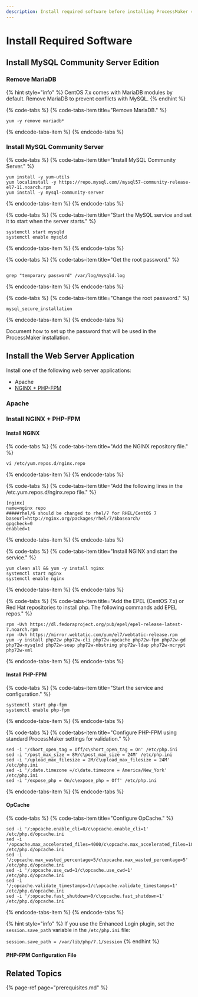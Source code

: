 ```yaml
---
description: Install required software before installing ProcessMaker 4 Community edition.
---
```


# Install Required Software

## Install MySQL Community Server Edition

### Remove MariaDB

{% hint style="info" %}
CentOS 7.x comes with MariaDB modules by default. Remove MariaDB to prevent conflicts with MySQL.
{% endhint %}

{% code-tabs %}
{% code-tabs-item title="Remove MariaDB." %}
```text
yum -y remove mariadb*
```
{% endcode-tabs-item %}
{% endcode-tabs %}

### Install MySQL Community Server

{% code-tabs %}
{% code-tabs-item title="Install MySQL Community Server." %}
```text
yum install -y yum-utils
yum localinstall -y https://repo.mysql.com//mysql57-community-release-el7-11.noarch.rpm 
yum install -y mysql-community-server
```
{% endcode-tabs-item %}
{% endcode-tabs %}

{% code-tabs %}
{% code-tabs-item title="Start the MySQL service and set it to start when the server starts." %}
```text
systemctl start mysqld
systemctl enable mysqld
```
{% endcode-tabs-item %}
{% endcode-tabs %}

{% code-tabs %}
{% code-tabs-item title="Get the root password." %}
```text

grep "temporary password" /var/log/mysqld.log
```
{% endcode-tabs-item %}
{% endcode-tabs %}

{% code-tabs %}
{% code-tabs-item title="Change the root password." %}
```text
mysql_secure_installation
```
{% endcode-tabs-item %}
{% endcode-tabs %}

Document how to set up the password that will be used in the ProcessMaker installation.

## Install the Web Server Application

Install one of the following web server applications:

* Apache
* [NGINX + PHP-FPM](install-required-software.md#install-nginx-php-fpm)

### Apache



### Install NGINX + PHP-FPM

#### Install NGINX

{% code-tabs %}
{% code-tabs-item title="Add the NGINX repository file." %}
```text
vi /etc/yum.repos.d/nginx.repo
```
{% endcode-tabs-item %}
{% endcode-tabs %}

{% code-tabs %}
{% code-tabs-item title="Add the following lines in the /etc.yum.repos.d/nginx.repo file." %}
```text
[nginx]
name=nginx repo
#####rhel/6 should be changed to rhel/7 for RHEL/CentOS 7
baseurl=http://nginx.org/packages/rhel/7/$basearch/
gpgcheck=0
enabled=1
```
{% endcode-tabs-item %}
{% endcode-tabs %}

{% code-tabs %}
{% code-tabs-item title="Install NGINX and start the service." %}
```text
yum clean all && yum -y install nginx
systemctl start nginx
systemctl enable nginx
```
{% endcode-tabs-item %}
{% endcode-tabs %}

{% code-tabs %}
{% code-tabs-item title="Add the EPEL \(CentOS 7.x\) or Red Hat repositories to install php. The following commands add EPEL repos." %}
```text
rpm -Uvh https://dl.fedoraproject.org/pub/epel/epel-release-latest-7.noarch.rpm
rpm -Uvh https://mirror.webtatic.com/yum/el7/webtatic-release.rpm
yum -y install php72w php72w-cli php72w-opcache php72w-fpm php72w-gd php72w-mysqlnd php72w-soap php72w-mbstring php72w-ldap php72w-mcrypt php72w-xml
```
{% endcode-tabs-item %}
{% endcode-tabs %}

#### Install PHP-FPM

{% code-tabs %}
{% code-tabs-item title="Start the service and configuration." %}
```text
systemctl start php-fpm
systemctl enable php-fpm
```
{% endcode-tabs-item %}
{% endcode-tabs %}

{% code-tabs %}
{% code-tabs-item title="Configure PHP-FPM using standard ProcessMaker settings for validation." %}
```text
sed -i '/short_open_tag = Off/c\short_open_tag = On' /etc/php.ini
sed -i '/post_max_size = 8M/c\post_max_size = 24M' /etc/php.ini
sed -i '/upload_max_filesize = 2M/c\upload_max_filesize = 24M' /etc/php.ini
sed -i '/;date.timezone =/c\date.timezone = America/New_York' /etc/php.ini
sed -i '/expose_php = On/c\expose_php = Off' /etc/php.ini
```
{% endcode-tabs-item %}
{% endcode-tabs %}

#### OpCache

{% code-tabs %}
{% code-tabs-item title="Configure OpCache." %}
```text
sed -i '/;opcache.enable_cli=0/c\opcache.enable_cli=1' /etc/php.d/opcache.ini
sed -i '/opcache.max_accelerated_files=4000/c\opcache.max_accelerated_files=10000' /etc/php.d/opcache.ini
sed -i '/;opcache.max_wasted_percentage=5/c\opcache.max_wasted_percentage=5' /etc/php.d/opcache.ini
sed -i '/;opcache.use_cwd=1/c\opcache.use_cwd=1' /etc/php.d/opcache.ini
sed -i '/;opcache.validate_timestamps=1/c\opcache.validate_timestamps=1' /etc/php.d/opcache.ini
sed -i '/;opcache.fast_shutdown=0/c\opcache.fast_shutdown=1' /etc/php.d/opcache.ini
```
{% endcode-tabs-item %}
{% endcode-tabs %}

{% hint style="info" %}
If you use the Enhanced Login plugin, set the `session.save_path` variable in the `/etc/php.ini` file:

`session.save_path = /var/lib/php/7.1/session`
{% endhint %}

#### PHP-FPM Configuration File



## Related Topics

{% page-ref page="prerequisites.md" %}

